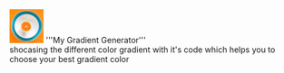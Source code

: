 <img src="logoimg.jpg" style="width: 60px;">
'''My Gradient Generator''' 
<br/>
shocasing the different color gradient with it's code which helps you to choose your best gradient color
